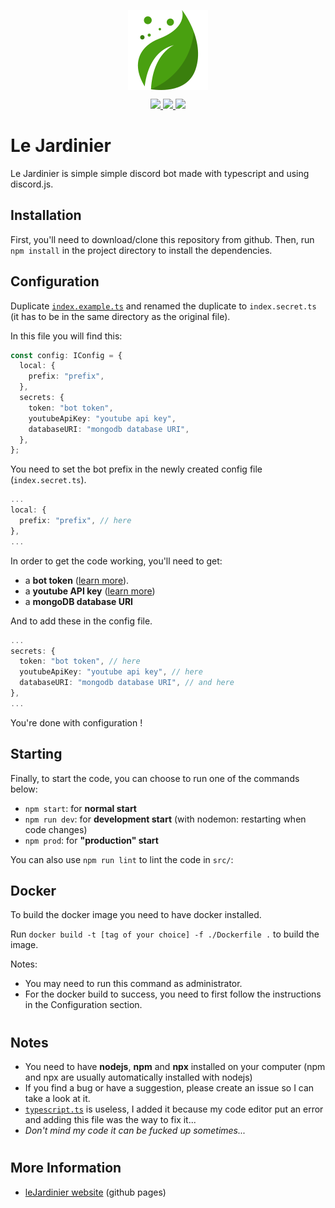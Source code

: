 <p align="center">
  <img src="https://github.com/valflrt/lejardinier/blob/pages/pp.png?raw=true" width="128px" height="auto" align="center">

  <p align="center">
    <a href="https://github.com/valflrt/lejardinier/actions/workflows/push.yml" align="center">
      <img src="https://img.shields.io/github/workflow/status/valflrt/lejardinier/Build" />
    </a>
    <a href="https://github.com/valflrt/lejardinier/blob/main/LICENSE" align="center">
      <img src="https://img.shields.io/github/license/valflrt/lejardinier" />
    </a>
    <a href="https://discord.gg/8PA9M2rqgd" align="center">
      <img src="https://img.shields.io/discord/774689668309450833?color=rgb%2888%2C%20101%2C%20242%29&label=discord&logo=discord&logoColor=%23fff" />
    </a>
    
  </p>
</p>

# Le Jardinier

Le Jardinier is simple simple discord bot made with typescript and using discord.js.

## Installation

First, you'll need to download/clone this repository from github.
Then, run `npm install` in the project directory to install the dependencies.

## Configuration

Duplicate [`index.example.ts`](./src/config/index.example.ts) and renamed the duplicate to `index.secret.ts` (it has to be in the same directory as the original file).

In this file you will find this:

```typescript
const config: IConfig = {
  local: {
    prefix: "prefix",
  },
  secrets: {
    token: "bot token",
    youtubeApiKey: "youtube api key",
    databaseURI: "mongodb database URI",
  },
};
```

You need to set the bot prefix in the newly created config file (`index.secret.ts`).

```typescript
...
local: {
  prefix: "prefix", // here
},
...
```

In order to get the code working, you'll need to get:

- a **bot token** ([learn more](https://discordjs.guide/preparations/setting-up-a-bot-application.html)).
- a **youtube API key** ([learn more](https://www.embedplus.com/how-to-create-a-youtube-api-key.aspx))
- a **mongoDB database URI**

And to add these in the config file.

```typescript
...
secrets: {
  token: "bot token", // here
  youtubeApiKey: "youtube api key", // here
  databaseURI: "mongodb database URI", // and here
},
...
```

You're done with configuration !

## Starting

Finally, to start the code, you can choose to run one of the commands below:

- `npm start`: for **normal start**
- `npm run dev`: for **development start** (with nodemon: restarting when code changes)
- `npm prod`: for **"production" start**

You can also use `npm run lint` to lint the code in `src/`:

## Docker

To build the docker image you need to have docker installed.

Run `docker build -t [tag of your choice] -f ./Dockerfile .` to build the image.

Notes:

- You may need to run this command as administrator.
- For the docker build to success, you need to first follow the instructions in the Configuration section.

#

## Notes

- You need to have **nodejs**, **npm** and **npx** installed on your computer (npm and npx are usually automatically installed with nodejs)
- If you find a bug or have a suggestion, please create an issue so I can take a look at it.
- [`typescript.ts`](./typescript.ts) is useless, I added it because my code editor put an error and adding this file was the way to fix it...
- _Don't mind my code it can be fucked up sometimes..._

#

## More Information

- [leJardinier website](https://valflrt.github.io/lejardinier/) (github pages)
